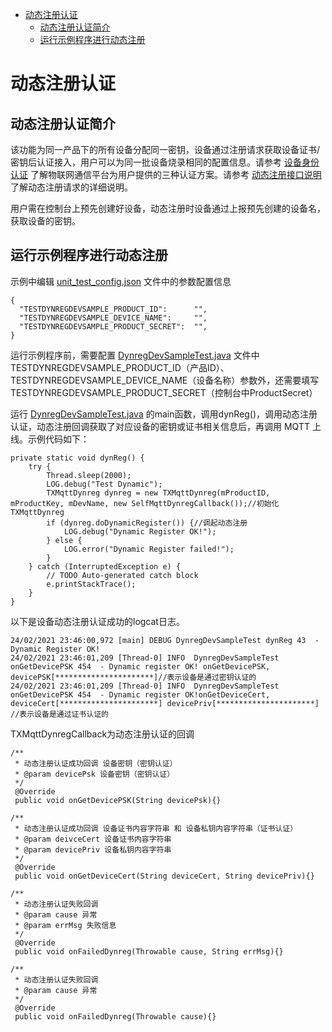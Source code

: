 * [动态注册认证](#动态注册认证)
  * [动态注册认证简介](#动态注册认证简介)
  * [运行示例程序进行动态注册](#运行示例程序进行动态注册)

# 动态注册认证
## 动态注册认证简介
该功能为同一产品下的所有设备分配同一密钥，设备通过注册请求获取设备证书/密钥后认证接入，用户可以为同一批设备烧录相同的配置信息。请参考 [设备身份认证](https://cloud.tencent.com/document/product/634/35272) 了解物联网通信平台为用户提供的三种认证方案。请参考 [动态注册接口说明](https://cloud.tencent.com/document/product/634/47225) 了解动态注册请求的详细说明。

用户需在控制台上预先创建好设备，动态注册时设备通过上报预先创建的设备名，获取设备的密钥。

## 运行示例程序进行动态注册
示例中编辑 [unit_test_config.json](../../src/test/resources/unit_test_config.json) 文件中的参数配置信息
```
{
  "TESTDYNREGDEVSAMPLE_PRODUCT_ID":      "",
  "TESTDYNREGDEVSAMPLE_DEVICE_NAME":     "",
  "TESTDYNREGDEVSAMPLE_PRODUCT_SECRET":  "",
}
```
运行示例程序前，需要配置 [DynregDevSampleTest.java](../../src/test/java/com/tencent/iot/hub/device/java/core/dynreg/DynregDevSampleTest.java) 文件中 TESTDYNREGDEVSAMPLE_PRODUCT_ID（产品ID）、TESTDYNREGDEVSAMPLE_DEVICE_NAME（设备名称）参数外，还需要填写TESTDYNREGDEVSAMPLE_PRODUCT_SECRET（控制台中ProductSecret）

运行 [DynregDevSampleTest.java](../../src/test/java/com/tencent/iot/hub/device/java/core/dynreg/DynregDevSampleTest.java) 的main函数，调用dynReg()，调用动态注册认证，动态注册回调获取了对应设备的密钥或证书相关信息后，再调用 MQTT 上线。示例代码如下：
```
private static void dynReg() {
    try {
        Thread.sleep(2000);
        LOG.debug("Test Dynamic");
        TXMqttDynreg dynreg = new TXMqttDynreg(mProductID, mProductKey, mDevName, new SelfMqttDynregCallback());//初始化TXMqttDynreg
        if (dynreg.doDynamicRegister()) {//调起动态注册
            LOG.debug("Dynamic Register OK!");
        } else {
            LOG.error("Dynamic Register failed!");
        }
    } catch (InterruptedException e) {
        // TODO Auto-generated catch block
        e.printStackTrace();
    }
}
```

以下是设备动态注册认证成功的logcat日志。
```
24/02/2021 23:46:00,972 [main] DEBUG DynregDevSampleTest dynReg 43  - Dynamic Register OK!
24/02/2021 23:46:01,209 [Thread-0] INFO  DynregDevSampleTest onGetDevicePSK 454  - Dynamic register OK! onGetDevicePSK, devicePSK[**********************]//表示设备是通过密钥认证的
24/02/2021 23:46:01,209 [Thread-0] INFO  DynregDevSampleTest onGetDevicePSK 454  - Dynamic register OK!onGetDeviceCert, deviceCert[**********************] devicePriv[**********************] //表示设备是通过证书认证的
```

TXMqttDynregCallback为动态注册认证的回调
```
/**
 * 动态注册认证成功回调 设备密钥（密钥认证）
 * @param devicePsk 设备密钥（密钥认证）
 */
 @Override
 public void onGetDevicePSK(String devicePsk){}

/**
 * 动态注册认证成功回调 设备证书内容字符串 和 设备私钥内容字符串（证书认证）
 * @param deivceCert 设备证书内容字符串
 * @param devicePriv 设备私钥内容字符串
 */
 @Override
 public void onGetDeviceCert(String deviceCert, String devicePriv){}

/**
 * 动态注册认证失败回调
 * @param cause 异常
 * @param errMsg 失败信息
 */
 @Override
 public void onFailedDynreg(Throwable cause, String errMsg){}

/**
 * 动态注册认证失败回调
 * @param cause 异常
 */
 @Override
 public void onFailedDynreg(Throwable cause){}
```

